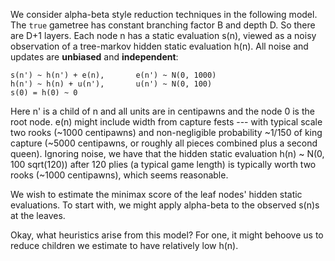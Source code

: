 We consider alpha-beta style reduction techniques in the following model.
The `true` gametree has constant branching factor B and depth D.  So there are
D+1 layers.  Each node n has a static evaluation s(n), viewed as a noisy
observation of a tree-markov hidden static evaluation h(n).  All noise and
updates are **unbiased** and **independent**:

    s(n') ~ h(n') + e(n),       e(n') ~ N(0, 1000) 
    h(n') ~ h(n) + u(n'),       u(n') ~ N(0, 100) 
    s(0) = h(0) ~ 0 

Here n' is a child of n and all units are in centipawns and the node 0 is the
root node.  e(n) might include width from capture fests --- with typical scale
two rooks (~1000 centipawns) and non-negligible probability ~1/150 of king
capture (~5000 centipawns, or roughly all pieces combined plus a second queen).
Ignoring noise, we have that the hidden static evaluation h(n) ~ N(0, 100
sqrt(120)) after 120 plies (a typical game length) is typically worth two rooks
(~1000 centipawns), which seems reasonable.

We wish to estimate the minimax score of the leaf nodes' hidden static
evaluations.  To start with, we might apply alpha-beta to the observed s(n)s
at the leaves.

Okay, what heuristics arise from this model?  For one, it might behoove us to 
reduce children we estimate to have relatively low h(n).
